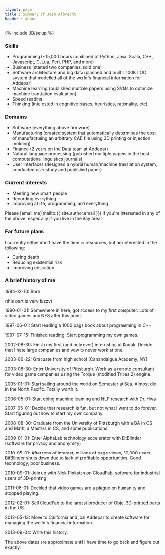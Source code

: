 ```yaml
---
layout: page
title : Summary of Josh Albrecht
header : About
---
```

{% include JB/setup %}

### Skills

- Programming (~15,000 hours combined of Python, Java, Scala, C++, Javascript, C, Lua, Perl, PHP, and more)
- Business (started two companies, sold one)
- Software architecture and big data (planned and built a 100K LOC system that modelled all of the world's financial information for Addepar)
- Machine learning (published multiple papers using SVMs to optimize machine translation evaluation)
- Speed reading
- Thinking (interested in cognitive biases, heuristics, rationality, etc)

### Domains

- Software (everything above firmware)
- Manufacturing (created system that automatically determines the cost of manufacturing an arbitrary CAD file using 3D printing or injection molding)
- Finance (2 years on the Data team at Addepar)
- Natural language processing (published multiple papers in the best computational linguistics journals)
- User interfaces (designed a hybrid human/machine translation system, conducted user study and published paper)

### Current interests

- Meeting new smart people
- Recording everything
- Improving at life, programming, and everything

Please [email me](mailto:{{ site.author.email }}) if you're interested in any of the above, especially if you live in the Bay area!

### Far future plans

I currently either don't have the time or resources, but am interested in the following:

- Curing death
- Reducing existential risk
- Improving education

### A brief history of me

1984-12-10: Born

(this part is very fuzzy)

1990-01-01: Somewhere in here, got access to my first computer. Lots of video games and NES after this point.

1997-06-01: Start reading a 1000 page book about programming in C++

1997-07-15: Finished reading. Start programming my own games.

2002-08-30: Finish my first (and only ever) internship, at Kodak. Decide that I hate large companies and vow to never work at one.

2003-06-22: Graduate from high school (Canandaigua Academy, NY)

2003-08-30: Enter University of Pittsburgh. Work as a remote consultant for video game companies using the Torque (modified Tribes 2) engine.

2005-01-01: Start sailing around the world on Semester at Sea. Almost die in the North Pacific. Totally worth it.

2006-05-01: Start doing machine learning and NLP research with Dr. Hwa

2007-05-01: Decide that research is fun, but not what I want to do forever. Start figuring out how to start my own company.

2008-08-30: Graduate from the University of Pittsburgh with a BA in CS and Math, a Masters in CS, and some publications.

2009-01-01: Enter AlphaLab technology accelerator with BitBlinder (software for privacy and anonymity)

2010-05-01: After tons of interest, millions of page views, 50,000 users, BitBlinder shuts down due to lack of profitable opportunities. Good technology, poor business.

2010-09-01: Join up with Nick Pinkston on CloudFab, software for industrial users of 3D-printing

2011-06-01: Decided that video games are a plague on humanity and stopped playing.

2012-02-01: Sell CloudFab to the largest producer of Objet 3D-printed parts in the US.

2012-05-13: Move to California and join Addepar to create software for managing the world's financial information.

2013-09-04: Write this history.

The above dates are approximate until I have time to go back and figure out exactly.

